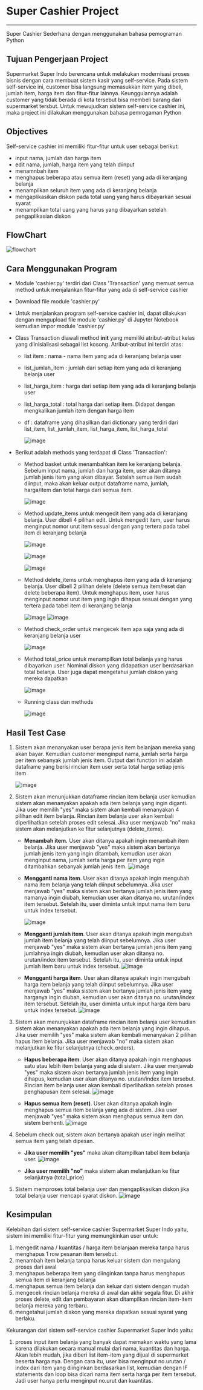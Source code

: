 # Super Cashier Project
------
Super Cashier Sederhana dengan menggunakan bahasa pemograman Python

## Tujuan Pengerjaan Project
Supermarket Super Indo berencana untuk melakukan modernisasi proses bisnis dengan cara membuat sistem kasir yang self-service. Pada sistem self-service ini, customer bisa langsung memasukkan item yang dibeli, jumlah item, harga item dan fitur-fitur lainnya. Keunggulannya adalah customer yang tidak berada di kota tersebut bisa membeli barang dari supermarket tersbut. Untuk mewujudkan sistem self-service cashier ini, maka project ini dilakukan menggunakan bahasa pemrogaman Python

## Objectives
Self-service cashier ini memiliki fitur-fitur untuk user sebagai berikut:
- input nama, jumlah dan harga item 
- edit nama, jumlah, harga item yang telah diinput
- menamnbah item 
- menghapus beberapa atau semua item (reset) yang ada di keranjang belanja
- menampilkan seluruh item yang ada di keranjang belanja
- mengaplikasikan diskon pada total uang yang harus dibayarkan sesuai syarat
- menampilkan total uang yang harus yang dibayarkan setelah pengaplikasian diskon

## FlowChart
![flowchart](https://user-images.githubusercontent.com/121001516/219148551-3fed2ab8-4d6e-4219-8a54-b4b184408441.png)

## Cara Menggunakan Program
- Module 'cashier.py' terdiri dari Class 'Transaction' yang memuat semua method untuk menjalankan fitur-fitur yang ada di self-service cashier
- Download file module 'cashier.py'
- Untuk menjalankan program self-service cashier ini, dapat dilakukan dengan mengupload file module 'cashier.py' di Jupyter Notebook kemudian impor module 'cashier.py'
- Class Transaction diawali method __init__ yang memiliki atribut-atribut kelas yang diinisialisasi sebagai list kosong. Atribut-atribut ini terdiri atas:
  - list item : nama - nama item yang ada di keranjang belanja user
  - list_jumlah_item : jumlah dari setiap item yang ada di keranjang belanja user
  - list_harga_item : harga dari setiap item yang ada di keranjang belanja user
  - list_harga_total : total harga dari setiap item. Didapat dengan mengkalikan jumlah item dengan harga item
  - df : dataframe yang dihasilkan dari dictionary yang terdiri dari list_item, list_jumlah_item, list_harga_item, list_harga_total 
 
    ![image](https://user-images.githubusercontent.com/121001516/218315193-4cb7a07c-1f80-480c-bd91-f21d4954395a.png)

- Berikut adalah methods yang terdapat di Class 'Transaction':
  - Method basket untuk menambahkan item ke keranjang belanja. Sebelum input nama, jumlah dan harga item, user akan ditanya jumlah jenis item yang akan dibayar. Setelah semua item sudah diinput, maka akan keluar output dataframe nama, jumlah, harga/item dan total harga dari semua item.
  
    ![image](https://user-images.githubusercontent.com/121001516/218343215-c992b456-65ac-42f6-9a92-7bdeac4149a6.png)
    
  - Method update_items untuk mengedit item yang ada di keranjang belanja. User dibeli 4 pilihan edit. Untuk mengedit item, user harus menginput nomor urut item sesuai dengan yang tertera pada tabel item di keranjang belanja

    ![image](https://user-images.githubusercontent.com/121001516/218343254-ef3dc291-5fcc-4d43-9a4f-e61a05846937.png)
    
    ![image](https://user-images.githubusercontent.com/121001516/218343338-a0d011d0-2e2d-49df-b263-9b19fa642bf0.png)
    
    ![image](https://user-images.githubusercontent.com/121001516/219222593-b1c81fe8-fbe8-4a62-8185-99e199596e7d.png)

  - Method delete_items untuk menghapus item yang ada di keranjang belanja. User dibeli 2 pilihan delete (delete semua item/reset dan delete beberapa item). Untuk menghapus item, user harus menginput nomor urut item yang ingin dihapus sesuai dengan yang tertera pada tabel item di keranjang belanja
    
    ![image](https://user-images.githubusercontent.com/121001516/218343407-5980a705-ec5a-48d2-8995-ba09495dae53.png)
    ![image](https://user-images.githubusercontent.com/121001516/219222858-1f118bdb-dccc-41fc-a2c2-0e9730b577e1.png)

  - Method check_order untuk mengecek item apa saja yang ada di keranjang belanja user
    
    ![image](https://user-images.githubusercontent.com/121001516/219222982-883548b2-d1a7-417e-94db-3b710d1ea3a8.png)

  - Method total_price untuk menampilkan total belanja yang harus dibayarkan user. Nominal diskon yang didapatkan user berdasarkan total belanja. User juga dapat mengetahui jumlah diskon yang mereka dapatkan
    
    ![image](https://user-images.githubusercontent.com/121001516/218343486-6c628d92-9f57-443b-ab77-326236c8a34a.png)
    
   - Running class dan methods
   
     ![image](https://user-images.githubusercontent.com/121001516/218343505-b5cd7d7c-237a-4b53-825f-5c5d3be23fc2.png)

## Hasil Test Case
1. Sistem akan menanyakan user berapa jenis item belanjaan mereka yang akan bayar. Kemudian customer menginput nama, jumlah serta harga per item sebanyak jumlah jenis item. Output dari function ini adalah dataframe yang berisi rincian item user serta total harga setiap jenis item

   ![image](https://user-images.githubusercontent.com/121001516/218479671-c234dd0d-d16e-4432-9e2e-76b6794a4e2b.png)


2. Sistem akan menunjukkan dataframe rincian item belanja user kemudian sistem akan menanyakan apakah ada item belanja yang ingin diganti. Jika user memilih "yes" maka sistem akan kembali menanyakan 4 pilihan edit item belanja. Rincian item belanja user akan kembali diperlihatkan setelah proses edit selesai. Jika user menjawab "no" maka sistem akan melanjutkan ke fitur selanjutnya (delete_items). 
	 
	 - **Menambah item.** User akan ditanya apakah ingin menambah item belanja. Jika user menjawab "yes" maka sistem akan bertanya jumlah jenis item yang ingin ditambah, kemudian user akan menginput nama, jumlah serta harga per item yang ingin ditambahkan sebanyak jumlah jenis item.
	 ![image](https://user-images.githubusercontent.com/121001516/218480873-3eafabe9-02f2-4dd1-a56b-37e3a2a427db.png)
	 - **Mengganti nama item**. User akan ditanya apakah ingin mengubah nama item belanja yang telah diinput sebelumnya. Jika user menjawab "yes" maka sistem akan bertanya jumlah jenis item yang namanya ingin diubah, kemudian user akan ditanya no. urutan/index item tersebut. Setelah itu, user diminta untuk input nama item baru untuk index tersebut. 
	 
	   ![image](https://user-images.githubusercontent.com/121001516/218487350-9d122c5f-1697-49a0-8268-d647b92db793.png)
	 - **Mengganti jumlah item**. User akan ditanya apakah ingin mengubah jumlah item belanja yang telah diinput sebelumnya. Jika user menjawab "yes" maka sistem akan bertanya jumlah jenis item yang jumlahnya ingin diubah, kemudian user akan ditanya no. urutan/index item tersebut. Setelah itu, user diminta untuk input jumlah item baru untuk index tersebut.
	   ![image](https://user-images.githubusercontent.com/121001516/218568242-3db340c8-98f0-4f20-97be-20e67674289a.png)
 
	 - **Mengganti harga item**. User akan ditanya apakah ingin mengubah harga item belanja yang telah diinput sebelumnya. Jika user menjawab "yes" maka sistem akan bertanya jumlah jenis item yang harganya ingin diubah, kemudian user akan ditanya no. urutan/index item tersebut. Setelah itu, user diminta untuk input harga item baru untuk index tersebut.
	   ![image](https://user-images.githubusercontent.com/121001516/218569685-22b6905e-6326-4a3e-90f8-01d3afe14e65.png)

3. Sistem akan menunjukkan dataframe rincian item belanja user kemudian sistem akan menanyakan apakah ada item belanja yang ingin dihapus. Jika user memilih "yes" maka sistem akan kembali menanyakan 2 pilihan hapus item belanja. Jika user menjawab "no" maka sistem akan melanjutkan ke fitur selanjutnya (check_orders).

	- **Hapus beberapa item**. User akan ditanya apakah ingin menghapus satu atau lebih item belanja yang ada di sistem. Jika user menjawab "yes" maka sistem akan bertanya jumlah jenis item yang ingin dihapus, kemudian user akan ditanya no. urutan/index item tersebut. Rincian item belanja user akan kembali diperlihatkan setelah proses penghapusan item selesai.
	 ![image](https://user-images.githubusercontent.com/121001516/218579006-40cfecbd-1c83-4a0b-9612-91cdaebb09fd.png)

	- **Hapus semua item (reset)**. User akan ditanya apakah ingin menghapus semua item belanja yang ada di sistem. Jika user menjawab "yes" maka sistem akan menghapus semua item dan sistem berhenti.
	 ![image](https://user-images.githubusercontent.com/121001516/218579413-d540b088-16c0-4c41-a0f5-6e7b0e8788ba.png)

5. Sebelum check out, sistem akan bertanya apakah user ingin melihat semua item yang telah dipesan.  
	- **Jika user memilih "yes"** maka akan ditampilkan tabel item belanja user.
	 ![image](https://user-images.githubusercontent.com/121001516/218581114-5ed3c4ee-3e43-4370-918d-986c208459aa.png)

	- **Jika user memilih "no"** maka sistem akan melanjutkan ke fitur selanjutnya (total_price)
7. Sistem memproses total belanja user dan mengaplikasikan diskon jika total belanja user mencapi syarat diskon. 
   ![image](https://user-images.githubusercontent.com/121001516/218581763-6b523334-990e-435e-8f90-f6daa1c80ea8.png)

## Kesimpulan
Kelebihan dari sistem self-service cashier Supermarket Super Indo yaitu, sistem ini memiliki fitur-fitur yang memungkinkan user untuk:
1. mengedit nama / kuantitas / harga item belanjaan mereka tanpa harus menghapus 1 row pesanan item tersebut. 
2. menambah item belanja tanpa harus keluar sistem dan mengulang proses dari awal
3. menghapus beberapa item yang diinginkan tanpa harus menghapus semua item di keranjang belanja 
4. menghapus semua item belanja dan keluar dari sistem dengan mudah
5. mengecek rincian belanja mereka di awal dan akhir segala fitur. Di akhir proses delete, edit dan pembayaran akan ditampilkan rincian item-item belanja mereka yang terbaru. 
6. mengetahui jumlah diskon yang mereka dapatkan sesuai syarat yang berlaku. 

Kekurangan dari sistem self-service cashier Supermarket Super Indo yaitu:
1. proses input item belanja yang banyak dapat memakan waktu yang lama karena dilakukan secara manual mulai dari nama, kuantitas dan harga. Akan lebih mudah, jika diberi list item-item yang dijual di supermarket beserta harga nya. Dengan cara itu, user bisa menginput no.urutan / index dari item yang diinginkan berdasarkan list, kemudian dengan IF statements dan loop bisa dicari nama item serta harga per item tersebut. Jadi user hanya perlu menginput no.urut dan kuantitas.


